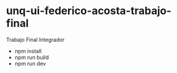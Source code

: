 # unq-ui-federico-acosta-trabajo-final
Trabajo Final Integrador

- npm install
- npm run build
- npm run dev
